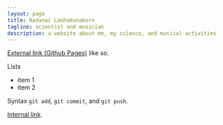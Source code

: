 ```yaml
---
layout: page
title: Nadanai Laohakunakorn
tagline: scientist and musician
description: a website about me, my science, and musical activities
---
```


[External link (Github Pages)](https://pages.github.com) like so.

Lists 

- item 1
- item 2

Syntax `git add`, `git commit`, and
`git push`.

[Internal link](/pages/about.html).